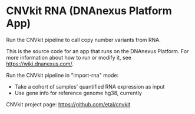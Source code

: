 <!-- dx-header -->
# CNVkit RNA (DNAnexus Platform App)

Run the CNVkit pipeline to call copy number variants from RNA.

This is the source code for an app that runs on the DNAnexus Platform.
For more information about how to run or modify it, see
https://wiki.dnanexus.com/.
<!-- /dx-header -->

Run the CNVkit pipeline in "import-rna" mode:

- Take a cohort of samples' quantified RNA expression as input
- Use gene info for reference genome hg38, currently

CNVkit project page: https://github.com/etal/cnvkit
